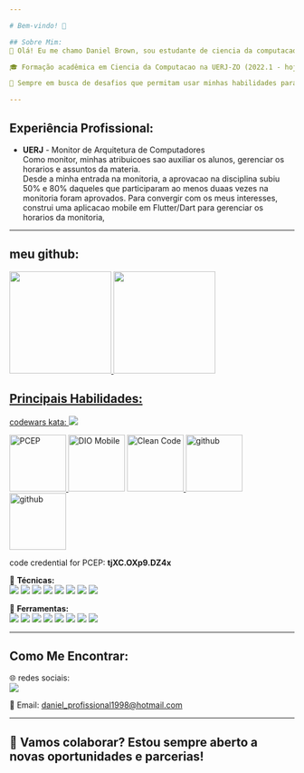 ```yaml
---

# Bem-vindo! 👋

## Sobre Mim:
💼 Olá! Eu me chamo Daniel Brown, sou estudante de ciencia da computacao e pretendo especializar-me em desencvolvimento de software, com paixão por construir app mobile e web.

🎓 Formação acadêmica em Ciencia da Computacao na UERJ-ZO (2022.1 - hoje).

🌟 Sempre em busca de desafios que permitam usar minhas habilidades para gerar impacto positivo e soluções criativas.

---
```


## Experiência Profissional:
- **UERJ** - Monitor de Arquitetura de Computadores<br>
  Como monitor, minhas atribuicoes sao auxiliar os alunos, gerenciar os horarios e assuntos da materia.<br>
  Desde a minha entrada na monitoria, a aprovacao na disciplina subiu 50% e 80% daqueles que participaram ao menos duaas vezes na monitoria foram aprovados.
  Para convergir com os meus interesses, construi uma aplicacao mobile em Flutter/Dart para gerenciar os horarios da monitoria,<br>
  
---

## meu github:

<div>
<a href="https://github.com/DanielBrown1998">
<img loading="lazy" height="180em" src="https://github-readme-stats.vercel.app/api/top-langs/?username=DanielBrown1998&layout=compact&langs_count=7&theme=dracula"/>
<img loading="lazy" height="180em" src="https://github-readme-stats.vercel.app/api?username=DanielBrown1998&show_icons=true&theme=dracula&include_all_commits=true&count_private=true"/>
</div>


## Principais Habilidades:

<p>codewars kata: <img src="https://www.codewars.com/users/daniel4661/badges/small"/></p>

<p>
  <a href="https://verify.openedg.org/">
    <img src="https://pythoninstitute.org/assets/61f11fac8e6f4153315957.png" style=" width: 100px; heigth: 100px" alt="PCEP ">
  </a>
  <img src="https://assets.dio.me/Ts3gSWyY9i18YohyI-1r67ZQEbtYbqQIXFYMdv1_UC4/f:webp/q:80/w:120/L2NvdXJzZXMvYmFkZ2UvYzgzMzNiZjMtYzJiZS00N2MxLWE0NzItYzhhZDhkMDdlYTc4LnBuZw" style=" width: 100px; heigth: 100px" alt="DIO Mobile">
   <a href="https://www.dio.me/certificate/64EE8ZTZ/share">
     <img src="https://hermes.dio.me/courses/badge/3e88a455-c220-4e56-bb29-28c046ed6ae7.png" style=" width: 100px; heigth: 100px" alt="Clean Code">
   </a>
   <a href="https://www.dio.me/certificate/4XAWENER/share">
     <img src="https://hermes.dio.me/courses/badge/406684a4-396d-4160-94b9-ead934e18564.png" style=" width: 100px; heigth: 100px" alt="github">
   </a>
   <a href="https://developers.google.com/profile/badges/playlists/android/android-architecture?hl=pt-br">
     <img src="https://developers.google.com/profile/badges/playlists/android/android-architecture/badge.svg" style=" width: 100px; heigth: 100px" alt="github">
   </a>
   
  <br>
  <p>code credential for PCEP: <b>tjXC.OXp9.DZ4x</b></p>
</p>

🔹 **Técnicas:** <br>
   <img src="https://img.shields.io/badge/python-3670A0?style=for-the-badge&logo=python&logoColor=ffdd54">
   <img src="https://img.shields.io/badge/dart-%230175C2.svg?style=for-the-badge&logo=dart&logoColor=white">
   <img src="https://img.shields.io/badge/Flutter-%2302569B.svg?style=for-the-badge&logo=Flutter&logoColor=white">
   <img src="https://img.shields.io/badge/django-%23092E20.svg?style=for-the-badge&logo=django&logoColor=white">
   <img src="https://img.shields.io/badge/postgres-%23316192.svg?style=for-the-badge&logo=postgresql&logoColor=white">
   <img src="https://img.shields.io/badge/firebase-%23039BE5.svg?style=for-the-badge&logo=firebase">
   <img src="https://img.shields.io/badge/numpy-%23013243.svg?style=for-the-badge&logo=numpy&logoColor=white">
   <img src="https://img.shields.io/badge/DJANGO-REST-ff1709?style=for-the-badge&logo=django&logoColor=white&color=ff1709&labelColor=gray">
     
🔹 **Ferramentas:** <br>
  <img src="https://img.shields.io/badge/Microsoft_Excel-217346?style=for-the-badge&logo=microsoft-excel&logoColor=white">
  <img src="https://img.shields.io/badge/Visual%20Studio%20Code-0078d7.svg?style=for-the-badge&logo=visual-studio-code&logoColor=white">
  <img src="https://img.shields.io/badge/AWS-%23FF9900.svg?style=for-the-badge&logo=amazon-aws&logoColor=white">
  <img src="https://img.shields.io/badge/Android-3DDC84?style=for-the-badge&logo=android&logoColor=white">
  <img src="https://img.shields.io/badge/docker-%230db7ed.svg?style=for-the-badge&logo=docker&logoColor=white">
  <img src="https://img.shields.io/badge/Trello-%23026AA7.svg?style=for-the-badge&logo=Trello&logoColor=white">
  <img src="https://img.shields.io/badge/github-%23121011.svg?style=for-the-badge&logo=github&logoColor=white">
  <img src="https://img.shields.io/badge/git-%23F05033.svg?style=for-the-badge&logo=git&logoColor=white">

---

## Como Me Encontrar:<br>
🌐 redes sociais:<br>
<a href="https://www.linkedin.com/in/daniel-brown-rodrigues-m-dos-passos">
  <img src="https://img.shields.io/badge/linkedin-%230077B5.svg?style=for-the-badge&logo=linkedin&logoColor=white">
</a><br>
              
              
📧 Email: daniel_profissional1998@hotmail.com  

---
🚀 Vamos colaborar? Estou sempre aberto a novas oportunidades e parcerias!
---

